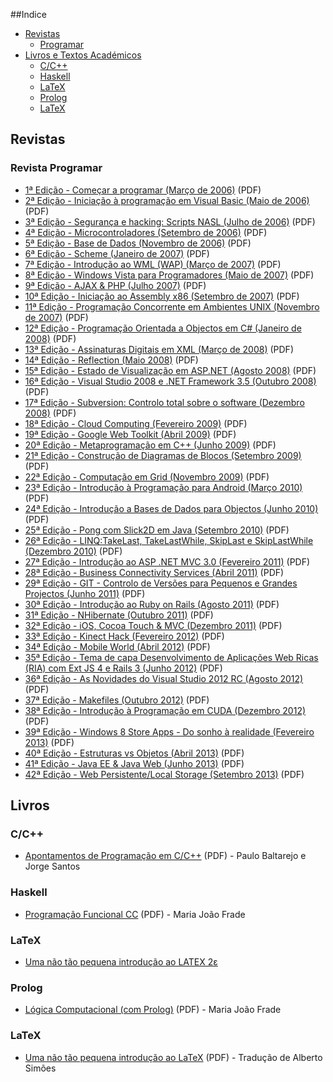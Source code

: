 ##Indice
* [Revistas](#revistas)
  * [Programar](#revista-programar)
* [Livros e Textos Académicos](#livros)
  * [C/C++](#cc) 
  * [Haskell](#haskell)
  * [LaTeX](#latex)
  * [Prolog](#prolog)
  * [LaTeX](#latex)

## Revistas

### Revista Programar
* [1ª Edição - Começar a programar (Março de 2006)](http://www.revista-programar.info/?action=editions&type=viewmagazine&n=1) (PDF)
* [2ª Edição - Iniciação à programação em Visual Basic (Maio de 2006)](http://www.revista-programar.info/?action=editions&type=viewmagazine&n=2) (PDF)
* [3ª Edição - Segurança e hacking: Scripts NASL (Julho de 2006)](http://www.revista-programar.info/?action=editions&type=viewmagazine&n=3) (PDF)
* [4ª Edição - Microcontroladores (Setembro de 2006)](http://www.revista-programar.info/?action=editions&type=viewmagazine&n=4) (PDF)
* [5ª Edição - Base de Dados (Novembro de 2006)](http://www.revista-programar.info/?action=editions&type=viewmagazine&n=5) (PDF)
* [6ª Edição - Scheme (Janeiro de 2007)](http://www.revista-programar.info/?action=editions&type=viewmagazine&n=6) (PDF)
* [7ª Edição - Introdução ao WML (WAP) (Março de 2007)](http://www.revista-programar.info/?action=editions&type=viewmagazine&n=7) (PDF)
* [8ª Edição - Windows Vista para Programadores (Maio de 2007)](http://www.revista-programar.info/?action=editions&type=viewmagazine&n=8) (PDF)
* [9ª Edição - AJAX & PHP (Julho 2007)](http://www.revista-programar.info/?action=editions&type=viewmagazine&n=9) (PDF)
* [10ª Edição - Iniciação ao Assembly x86 (Setembro de 2007)](http://www.revista-programar.info/?action=editions&type=viewmagazine&n=10) (PDF)
* [11ª Edição - Programação Concorrente em Ambientes UNIX (Novembro de 2007)](http://www.revista-programar.info/?action=editions&type=viewmagazine&n=11) (PDF)
* [12ª Edição - Programação Orientada a Objectos em C# (Janeiro de 2008)](http://www.revista-programar.info/?action=editions&type=viewmagazine&n=12) (PDF)
* [13ª Edição - Assinaturas Digitais em XML (Março de 2008)](http://www.revista-programar.info/?action=editions&type=viewmagazine&n=13) (PDF)
* [14ª Edição - Reflection (Maio 2008)](http://www.revista-programar.info/?action=editions&type=viewmagazine&n=14) (PDF)
* [15ª Edição - Estado de Visualização em ASP.NET (Agosto 2008)](http://www.revista-programar.info/?action=editions&type=viewmagazine&n=15) (PDF)
* [16ª Edição - Visual Studio 2008 e .NET Framework 3.5 (Outubro 2008)](http://www.revista-programar.info/?action=editions&type=viewmagazine&n=16) (PDF)
* [17ª Edição - Subversion: Controlo total sobre o software (Dezembro 2008)](http://www.revista-programar.info/?action=editions&type=viewmagazine&n=17) (PDF)
* [18ª Edição - Cloud Computing (Fevereiro 2009)](http://www.revista-programar.info/?action=editions&type=viewmagazine&n=18) (PDF)
* [19ª Edição - Google Web Toolkit (Abril 2009)](http://www.revista-programar.info/?action=editions&type=viewmagazine&n=19) (PDF)
* [20ª Edição - Metaprogramação em C++ (Junho 2009)](http://www.revista-programar.info/?action=editions&type=viewmagazine&n=20) (PDF)
* [21ª Edição - Construção de Diagramas de Blocos (Setembro 2009)](http://www.revista-programar.info/?action=editions&type=viewmagazine&n=21) (PDF)
* [22ª Edição - Computação em Grid (Novembro 2009)](http://www.revista-programar.info/?action=editions&type=viewmagazine&n=22) (PDF)
* [23ª Edição - Introdução à Programação para Android (Março 2010)](http://www.revista-programar.info/?action=editions&type=viewmagazine&n=23) (PDF)
* [24ª Edição - Introdução a Bases de Dados para Objectos (Junho 2010)](http://www.revista-programar.info/?action=editions&type=viewmagazine&n=24) (PDF)
* [25ª Edição - Pong com Slick2D em Java (Setembro 2010)](http://www.revista-programar.info/?action=editions&type=viewmagazine&n=25) (PDF)
* [26ª Edição - LINQ:TakeLast, TakeLastWhile, SkipLast e SkipLastWhile (Dezembro 2010)](http://www.revista-programar.info/?action=editions&type=viewmagazine&n=26) (PDF)
* [27ª Edição - Introdução ao ASP .NET MVC 3.0 (Fevereiro 2011)](http://www.revista-programar.info/?action=editions&type=viewmagazine&n=27) (PDF)
* [28ª Edição - Business Connectivity Services (Abril 2011)](http://www.revista-programar.info/?action=editions&type=viewmagazine&n=28) (PDF)
* [29ª Edição - GIT - Controlo de Versões para Pequenos e Grandes Projectos (Junho 2011)](http://www.revista-programar.info/?action=editions&type=viewmagazine&n=29) (PDF)
* [30ª Edição - Introdução ao Ruby on Rails (Agosto 2011)](http://www.revista-programar.info/?action=editions&type=viewmagazine&n=30) (PDF)
* [31ª Edição - NHibernate (Outubro 2011)](http://www.revista-programar.info/?action=editions&type=viewmagazine&n=31) (PDF)
* [32ª Edição - iOS, Cocoa Touch & MVC (Dezembro 2011)](http://www.revista-programar.info/?action=editions&type=viewmagazine&n=32) (PDF)
* [33ª Edição - Kinect Hack (Fevereiro 2012)](http://www.revista-programar.info/?action=editions&type=viewmagazine&n=33) (PDF)
* [34ª Edição - Mobile World (Abril 2012)](http://www.revista-programar.info/?action=editions&type=viewmagazine&n=34) (PDF)
* [35ª Edição - Tema de capa Desenvolvimento de Aplicações Web Ricas (RIA) com Ext JS 4 e Rails 3 (Junho 2012)](http://www.revista-programar.info/?action=editions&type=viewmagazine&n=35) (PDF)
* [36ª Edição - As Novidades do Visual Studio 2012 RC (Agosto 2012)](http://www.revista-programar.info/?action=editions&type=viewmagazine&n=36) (PDF)
* [37ª Edição - Makefiles (Outubro 2012)](http://www.revista-programar.info/?action=editions&type=viewmagazine&n=37) (PDF)
* [38ª Edição - Introdução à Programação em CUDA  (Dezembro 2012)](http://www.revista-programar.info/?action=editions&type=viewmagazine&n=38) (PDF)
* [39ª Edição - Windows 8 Store Apps - Do sonho à realidade (Fevereiro 2013)](http://www.revista-programar.info/?action=editions&type=viewmagazine&n=39) (PDF)
* [40ª Edição - Estruturas vs Objetos (Abril 2013)](http://www.revista-programar.info/?action=editions&type=viewmagazine&n=40) (PDF)
* [41ª Edição - Java EE & Java Web (Junho 2013)](http://www.revista-programar.info/?action=editions&type=viewmagazine&n=41) (PDF)
* [42ª Edição - Web Persistente/Local Storage (Setembro 2013)](http://www.revista-programar.info/?action=editions&type=viewmagazine&n=42) (PDF)

## Livros

### C/C++
* [Apontamentos de Programação em C/C++](http://www.dei.isep.ipp.pt/~pbsousa/aulas/ano_0/2006_07/c/Sebenta-cpp-03-2006.pdf) (PDF) - Paulo Baltarejo e Jorge Santos

### Haskell
* [Programação Funcional CC](http://www3.di.uminho.pt/~mjf/pub/PF-Haskell.pdf) (PDF) - Maria João Frade

### LaTeX

* [Uma não tão pequena introdução ao LATEX 2ε](http://www.ctan.org/tex-archive/info/lshort/portuguese)

### Prolog
* [Lógica Computacional (com Prolog)](http://www3.di.uminho.pt/~mjf/pub/LC-Prolog.pdf) (PDF) - Maria João Frade

### LaTeX
* [Uma não tão pequena introdução ao LaTeX](http://alfarrabio.di.uminho.pt/~albie/lshort/pt-lshort.pdf) (PDF) - Tradução de Alberto Simões
